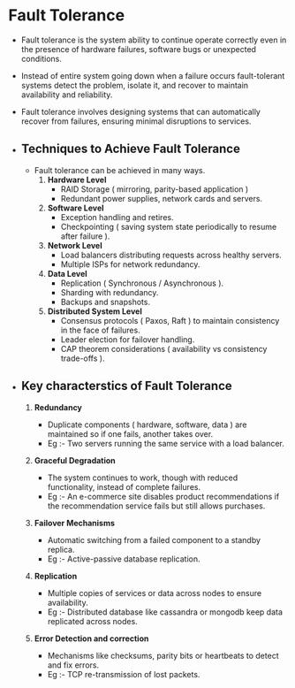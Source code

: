 # Fault Tolerance
- Fault tolerance is the system ability to continue operate correctly even in the presence of hardware failures, software bugs or unexpected conditions.
- Instead of entire system going down when a failure occurs fault-tolerant systems detect the problem, isolate it, and recover to maintain availability and reliability.
- Fault tolerance involves designing systems that can automatically recover from failures, ensuring minimal disruptions to services.

- ## Techniques to Achieve Fault Tolerance
	- Fault tolerance can be achieved in many ways.
		1. **Hardware Level**
			- RAID Storage ( mirroring, parity-based application )
			- Redundant power supplies, network cards and servers.
		2. **Software Level**
			- Exception handling and retires.
			- Checkpointing ( saving system state periodically to resume after failure ).
		3. **Network Level**
			- Load balancers distributing requests across healthy servers.
			- Multiple ISPs for network redundancy.
		4. **Data Level**
			- Replication ( Synchronous / Asynchronous ).
			- Sharding with redundancy.
			- Backups and snapshots.
		5. **Distributed System Level**
			- Consensus protocols ( Paxos, Raft ) to maintain consistency in the face of failures.
			- Leader election for failover handling.
			- CAP theorem considerations ( availability vs consistency trade-offs ).

- ## Key characterstics of Fault Tolerance
	1. **Redundancy**
		- Duplicate components ( hardware, software, data ) are maintained so if one fails, another takes over.
		- Eg :- Two servers running the same service with a load balancer.

	2. **Graceful Degradation**
		- The system continues to work, though with reduced functionality, instead of complete failures.
		- Eg :- An e-commerce site disables product recommendations if the recommendation service fails but still allows purchases.
	
	3. **Failover Mechanisms**
		- Automatic switching from a failed component to a standby replica.
		- Eg :- Active-passive database replication.

	4. **Replication**
		- Multiple copies of services or data across nodes to ensure availability.
		- Eg :- Distributed database like cassandra or mongodb keep data replicated across nodes.

	5. **Error Detection and correction**
		- Mechanisms like checksums, parity bits or heartbeats to detect and fix errors.
		- Eg :- TCP re-transmission of lost packets.
